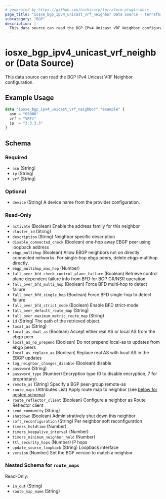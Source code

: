 ```yaml
---
# generated by https://github.com/hashicorp/terraform-plugin-docs
page_title: "iosxe_bgp_ipv4_unicast_vrf_neighbor Data Source - terraform-provider-iosxe"
subcategory: "BGP"
description: |-
  This data source can read the BGP IPv4 Unicast VRF Neighbor configuration.
---
```


# iosxe_bgp_ipv4_unicast_vrf_neighbor (Data Source)

This data source can read the BGP IPv4 Unicast VRF Neighbor configuration.

## Example Usage

```terraform
data "iosxe_bgp_ipv4_unicast_vrf_neighbor" "example" {
  asn = "65000"
  vrf = "VRF1"
  ip  = "3.3.3.3"
}
```

<!-- schema generated by tfplugindocs -->
## Schema

### Required

- `asn` (String)
- `ip` (String)
- `vrf` (String)

### Optional

- `device` (String) A device name from the provider configuration.

### Read-Only

- `activate` (Boolean) Enable the address family for this neighbor
- `cluster_id` (String)
- `description` (String) Neighbor specific description
- `disable_connected_check` (Boolean) one-hop away EBGP peer using loopback address
- `ebgp_multihop` (Boolean) Allow EBGP neighbors not on directly connected networks. For single-hop ebgp peers, delete ebgp-multihop directly.
- `ebgp_multihop_max_hop` (Number)
- `fall_over_bfd_check_control_plane_failure` (Boolean) Retrieve control plane dependent failure info from BFD for BGP GR/NSR operation
- `fall_over_bfd_multi_hop` (Boolean) Force BFD multi-hop to detect failure
- `fall_over_bfd_single_hop` (Boolean) Force BFD single-hop to detect failure
- `fall_over_bfd_strict_mode` (Boolean) Enable BFD strict-mode
- `fall_over_default_route_map` (String)
- `fall_over_maximum_metric_route_map` (String)
- `id` (String) The path of the retrieved object.
- `local_as` (String)
- `local_as_dual_as` (Boolean) Accept either real AS or local AS from the ebgp peer
- `local_as_no_prepend` (Boolean) Do not prepend local-as to updates from ebgp peers
- `local_as_replace_as` (Boolean) Replace real AS with local AS in the EBGP updates
- `log_neighbor_changes_disable` (Boolean) disable
- `password` (String)
- `password_type` (Number) Encryption type (0 to disable encryption, 7 for proprietary)
- `remote_as` (String) Specify a BGP peer-group remote-as
- `route_maps` (Attributes List) Apply route map to neighbor (see [below for nested schema](#nestedatt--route_maps))
- `route_reflector_client` (Boolean) Configure a neighbor as Route Reflector client
- `send_community` (String)
- `shutdown` (Boolean) Administratively shut down this neighbor
- `soft_reconfiguration` (String) Per neighbor soft reconfiguration
- `timers_holdtime` (Number)
- `timers_keepalive_interval` (Number)
- `timers_minimum_neighbor_hold` (Number)
- `ttl_security_hops` (Number) IP hops
- `update_source_loopback` (String) Loopback interface
- `version` (Number) Set the BGP version to match a neighbor

<a id="nestedatt--route_maps"></a>
### Nested Schema for `route_maps`

Read-Only:

- `in_out` (String)
- `route_map_name` (String)

